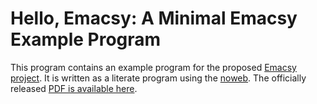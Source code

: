Hello, Emacsy: A Minimal Emacsy Example Program
==============================

This program contains an example program for the proposed [Emacsy
project](http://www.kickstarter.com/projects/568774734/emacsy-an-embeddable-emacs).
It is written as a literate program using the
[noweb](http://www.cs.tufts.edu/~nr/noweb).  The officially released
[PDF is available
here](http://gnufoo.org/emacsy/minimal-emacsy-example.pdf).
